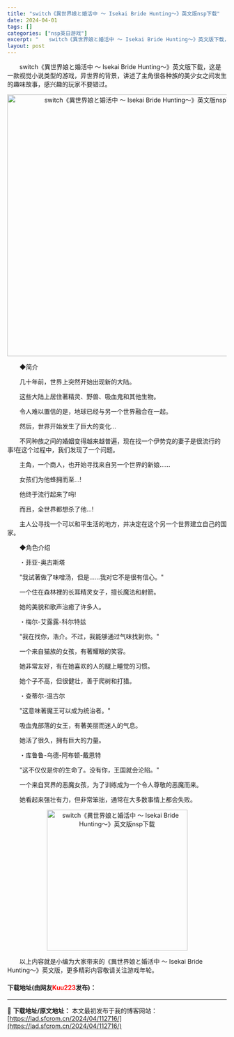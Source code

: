 ```yaml
---
title: "switch《異世界娘と婚活中 ～ Isekai Bride Hunting～》英文版nsp下载"
date: 2024-04-01
tags: []
categories: ["nsp英日游戏"]
excerpt: "　　switch《異世界娘と婚活中 ～ Isekai Bride Hunting～》英文版下载，这是一款视觉小说类型的游戏，异世界的背景，讲述了主角很各种族的美少女之间发生的趣味故事，感兴趣的玩家不要错过。 　　◆简介 　　几十年前，世界上突然开始出现新的大陆。 　　这些大陆上居住著精灵、野兽、吸血&hellip;"
layout: post
---
```


 <p>　　switch《異世界娘と婚活中 ～ Isekai Bride Hunting～》英文版下载，这是一款视觉小说类型的游戏，异世界的背景，讲述了主角很各种族的美少女之间发生的趣味故事，感兴趣的玩家不要错过。</p> <p align="center"><img align="" border="0" src="https://lad.sfcrom.cn/wp-content/uploads/2024/04/20240401_660a92e7d6a61.webp" width="600" alt="switch《異世界娘と婚活中 ～ Isekai Bride Hunting～》英文版nsp下载" /></p> <p>　　◆简介</p> <p>　　几十年前，世界上突然开始出现新的大陆。</p> <p>　　这些大陆上居住著精灵、野兽、吸血鬼和其他生物。</p> <p>　　令人难以置信的是，地球已经与另一个世界融合在一起。</p> <p>　　然后，世界开始发生了巨大的变化...</p> <p>　　不同种族之间的婚姻变得越来越普遍，现在找一个伊势克的妻子是很流行的事!在这个过程中，我们发现了一个问题。</p> <p>　　主角，一个商人，也开始寻找来自另一个世界的新娘......</p> <p>　　女孩们为他蜂拥而至...!</p> <p>　　他终于流行起来了吗!</p> <p>　　而且，全世界都想杀了他...!</p> <p>　　主人公寻找一个可以和平生活的地方，并决定在这个另一个世界建立自己的国家。</p> <p>　　◆角色介绍</p> <p>　　・菲亚-奥古斯塔</p> <p>　　&quot;我试著做了味噌汤，但是......我对它不是很有信心。&quot;</p> <p>　　一个住在森林裡的长耳精灵女子，擅长魔法和射箭。</p> <p>　　她的美貌和歌声治癒了许多人。</p> <p>　　・梅尔-艾露露-科尔特兹</p> <p>　　&quot;我在找你，浩介。不过，我能够通过气味找到你。&quot;</p> <p>　　一个来自猫族的女孩，有著耀眼的笑容。</p> <p>　　她非常友好，有在她喜欢的人的腿上睡觉的习惯。</p> <p>　　她个子不高，但很健壮，善于爬树和打猎。</p> <p>　　・查蒂尔-温古尔</p> <p>　　&quot;这意味著魔王可以成为统治者。&quot;</p> <p>　　吸血鬼部落的女王，有著美丽而迷人的气息。</p> <p>　　她活了很久，拥有巨大的力量。</p> <p>　　・库鲁鲁-乌德-阿布顿-戴恩特</p> <p>　　&quot;这不仅仅是你的生命了。没有你，王国就会沦陷。&quot;</p> <p>　　一个来自冥界的恶魔女孩，为了训练成为一个令人尊敬的恶魔而来。</p> <p>　　她看起来强壮有力，但非常笨拙，通常在大多数事情上都会失败。</p> <p align="center"><img align="" border="0" src="https://lad.sfcrom.cn/wp-content/uploads/2024/04/20240401_660a92e8275c4.png" width="323" alt="switch《異世界娘と婚活中 ～ Isekai Bride Hunting～》英文版nsp下载" /></p> <p>　　以上内容就是小编为大家带来的《異世界娘と婚活中 ～ Isekai Bride Hunting～》英文版，更多精彩内容敬请关注游戏年轮。</p> <p><h4>下载地址(由网友<font color="red">Kuu223</font>发布)：</h4></p> 

---
📖 **下载地址/原文地址：** 本文最初发布于我的博客网站：[https://lad.sfcrom.cn/2024/04/112716/](https://lad.sfcrom.cn/2024/04/112716/)
